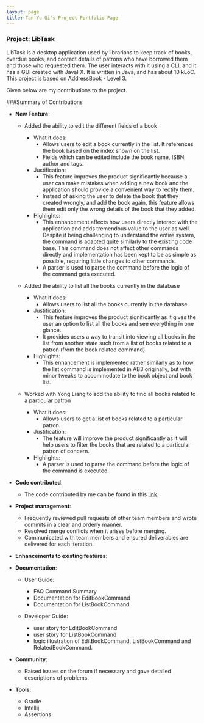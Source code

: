 ```yaml
---
layout: page
title: Tan Yu Qi's Project Portfolio Page
---
```


### Project: LibTask

LibTask is a desktop application used by librarians to keep track of books, overdue books, and contact details of patrons who have borrowed them and those who requested them. The user interacts with it using a CLI, and it has a GUI created with JavaFX. It is written in Java, and has about 10 kLoC. This project is based on AddressBook - Level 3.

Given below are my contributions to the project.

###Summary of Contributions

* **New Feature**:
  * Added the ability to edit the different fields of a book
    * What it does:
      * Allows users to edit a book currently in the list. It references the book based on the index shown on the list.
      * Fields which can be edited include the book name, ISBN, author and tags.
    * Justification:
      * This feature improves the product significantly because a user can make mistakes when adding a new book and the application should provide a convenient way to rectify them.
      * Instead of asking the user to delete the book that they created wrongly, and add the book again, this feature allows them edit only the wrong details of the book that they added.
    * Highlights:
      * This enhancement affects how users directly interact with the application and adds tremendous value to the user as well. Despite it being challenging to understand the entire system, the command is adapted quite similarly to the existing code base. This command does not affect other commands directly and implementation has been kept to be as simple as possible, requiring little changes to other commands.
      * A parser is used to parse the command before the logic of the command gets executed.
    
  * Added the ability to list all the books currently in the database
    * What it does:
      * Allows users to list all the books currently in the database.
    * Justification:
      * This feature improves the product significantly as it gives the user an option to list all the books and see everything in one glance.
      * It provides  users a way to transit into viewing all books in the list from another state such from a list of books related to a patron (from the book related command).
    * Highlights:
      * This enhancement is implemented rather similarly as to how the list command is implemented in AB3 originally, but with minor tweaks to accommodate to the book object and book list.
  
  * Worked with Yong Liang to add the ability to find all books related to a particular patron
    * What it does:
      * Allows users to get a list of books related to a particular patron.
    * Justification:
      * The feature will improve the product significantly as it will help users to filter the books that are related to a particular patron of concern.
    * Highlights:
      * A parser is used to parse the command before the logic of the command is executed.
    
  
* **Code contributed**:
  * The code contributed by me can be found in this [link](https://nus-cs2103-ay2122s2.github.io/tp-dashboard/?search=yuqitanyq&sort=groupTitle&sortWithin=title&timeframe=commit&mergegroup=&groupSelect=groupByRepos&breakdown=true&checkedFileTypes=docs~functional-code~test-code~other&since=2022-02-18).
  

* **Project management**:
  * Frequently reviewed pull requests of other team members and wrote commits in a clear and orderly manner.
  * Resolved merge conflicts when it arises before merging.
  * Communicated with team members and ensured deliverables are delivered for each iteration.
  

* **Enhancements to existing features**:

* **Documentation**:
  * User Guide:
    * FAQ Command Summary
    * Documentation for EditBookCommand
    * Documentation for ListBookCommand

  * Developer Guide:
    * user story for EditBookCommand
    * user story for ListBookCommand
    * logic illustration of EditBookCommand, ListBookCommand and RelatedBookCommand.
  

* **Community**:
  * Raised issues on the forum if necessary and gave detailed descriptions of problems.
  

* **Tools**:
  * Gradle
  * Intellij
  * Assertions

